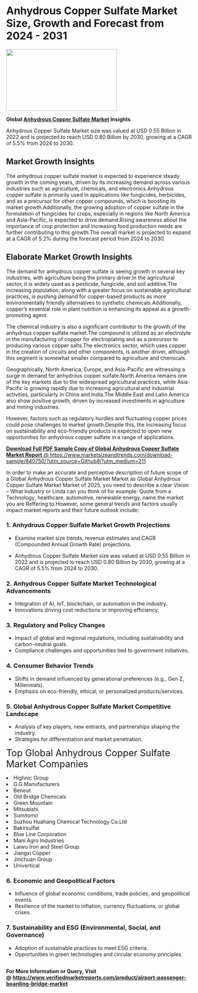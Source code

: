 <H1>Anhydrous Copper Sulfate Market Size, Growth and Forecast from 2024 - 2031</H1><img class="aligncenter size-medium wp-image-584254" src="https://thirdeyenews.in/wp-content/uploads/2024/09/Global-Market-Research-300x168.jpeg" alt="" width="300" height="168" /><p><strong>Global&nbsp;<a href="https://www.marketsizeandtrends.com/download-sample/840750/?utm_source=Github8j?utm_medium=211">Anhydrous Copper Sulfate Market</a> Insights</strong></p><p>Anhydrous Copper Sulfate Market size was valued at USD 0.55 Billion in 2022 and is projected to reach USD 0.80 Billion by 2030, growing at a CAGR of 5.5% from 2024 to 2030.</p><p><h2>Market Growth Insights</h2> <p>The anhydrous copper sulfate market is expected to experience steady growth in the coming years, driven by its increasing demand across various industries such as agriculture, chemicals, and electronics.Anhydrous copper sulfate is primarily used in applications like fungicides, herbicides, and as a precursor for other copper compounds, which is boosting its market growth.Additionally, the growing adoption of copper sulfate in the formulation of fungicides for crops, especially in regions like North America and Asia-Pacific, is expected to drive demand.Rising awareness about the importance of crop protection and increasing food production needs are further contributing to this growth.The overall market is projected to expand at a CAGR of 5.2% during the forecast period from 2024 to 2030.</p> <p><a href="#sample"></a></p> <h2>Elaborate Market Growth Insights</h2> <p>The demand for anhydrous copper sulfate is seeing growth in several key industries, with agriculture being the primary driver.In the agricultural sector, it is widely used as a pesticide, fungicide, and soil additive.The increasing population, along with a greater focus on sustainable agricultural practices, is pushing demand for copper-based products as more environmentally friendly alternatives to synthetic chemicals.Additionally, copper’s essential role in plant nutrition is enhancing its appeal as a growth-promoting agent.</p> <p>The chemical industry is also a significant contributor to the growth of the anhydrous copper sulfate market.The compound is utilized as an electrolyte in the manufacturing of copper for electroplating and as a precursor to producing various copper salts.The electronics sector, which uses copper in the creation of circuits and other components, is another driver, although this segment is somewhat smaller compared to agriculture and chemicals.</p> <p>Geographically, North America, Europe, and Asia-Pacific are witnessing a surge in demand for anhydrous copper sulfate.North America remains one of the key markets due to the widespread agricultural practices, while Asia-Pacific is growing rapidly due to increasing agricultural and industrial activities, particularly in China and India.The Middle East and Latin America also show positive growth, driven by increased investments in agriculture and mining industries.</p> <p>However, factors such as regulatory hurdles and fluctuating copper prices could pose challenges to market growth.Despite this, the increasing focus on sustainability and eco-friendly products is expected to open new opportunities for anhydrous copper sulfate in a range of applications.</p> <p><a href="#more"></p><p><span class=""><strong>Download Full PDF Sample Copy of Global Anhydrous Copper Sulfate Market Report</strong> @ <a href="https://www.marketsizeandtrends.com/download-sample/840750/?utm_source=Github8j?utm_medium=211" target="_blank">https://www.marketsizeandtrends.com/download-sample/840750/?utm_source=Github8j?utm_medium=211</a></span></p><p>In order to make an accurate and perceptive description of future scope of a Global&nbsp;Anhydrous Copper Sulfate Market Market as Global&nbsp;Anhydrous Copper Sulfate Market Market of 2025, you need to describe a clear Vision &ndash; What Industry or Linda can you think of for example: Quote from a Technology, healthcare, automotive, renewable energy, name the market you are Reffering to.However, some general trends and factors usually impact market reports and their future outlook include:</p><h3>1.&nbsp;<strong>Anhydrous Copper Sulfate Market Growth Projections</strong></h3><ul><li>Examine market size trends, revenue estimates and CAGR (Compounded Annual Growth Rate) projections.</li><li><p>Anhydrous Copper Sulfate Market size was valued at USD 0.55 Billion in 2022 and is projected to reach USD 0.80 Billion by 2030, growing at a CAGR of 5.5% from 2024 to 2030.</p></li></ul><h3>2.&nbsp;<strong>Anhydrous Copper Sulfate Market Technological Advancements</strong></h3><ul><li>Integration of AI, IoT, blockchain, or automation in the industry.</li><li>Innovations driving cost reductions or improving efficiency.</li></ul><h3>3.&nbsp;<strong>Regulatory and Policy Changes</strong></h3><ul><li>Impact of global and regional regulations, including sustainability and carbon-neutral goals.</li><li>Compliance challenges and opportunities tied to government initiatives.</li></ul><h3>4.&nbsp;<strong>Consumer Behavior Trends</strong></h3><ul><li>Shifts in demand influenced by generational preferences (e.g., Gen Z, Millennials).</li><li>Emphasis on eco-friendly, ethical, or personalized products/services.</li></ul><h3>5.&nbsp;<strong>Global Anhydrous Copper Sulfate Market Competitive Landscape</strong></h3><ul><li>Analysis of key players, new entrants, and partnerships shaping the industry.</li><li>Strategies for differentiation and market penetration.</li></ul><p data-pm-slice="1 1 []"><span style="color: inherit; font-family: inherit; font-size: 25px;">Top Global Anhydrous Copper Sulfate Market Companies</span></p><div class="" data-test-id=""><p><li>Highnic Group</li><li> G.G.Manufacturers</li><li> Beneut</li><li> Old Bridge Chemicals</li><li> Green Mountain</li><li> Mitsubishi</li><li> Sumitomo</li><li> Suzhou Huahang Chemical Technology Co.Ltd</li><li> Bakirsulfat</li><li> Blue Line Corporation</li><li> Mani Agro Industries</li><li> Laiwu Iron and Steel Group</li><li> Jiangxi Copper</li><li> Jinchuan Group</li><li> Univertical</li></p></div><h3>6.&nbsp;<strong>Economic and Geopolitical Factors</strong></h3><ul><li>Influence of global economic conditions, trade policies, and geopolitical events.</li><li>Resilience of the market to inflation, currency fluctuations, or global crises.</li></ul><h3>7.&nbsp;<strong>Sustainability and ESG (Environmental, Social, and Governance)</strong></h3><ul><li>Adoption of sustainable practices to meet ESG criteria.</li><li>Opportunities in green technologies and circular economy principles.</li></ul><h2><strong style="font-size: 14px;">For More Information or Query, Visit @&nbsp;</strong><a style="background-color: #ffffff; font-size: 14px;" href="https://www.marketsizeandtrends.com/report/anhydrous-copper-sulfate-market/" target="_blank">https://www.verifiedmarketreports.com/product/airport-passenger-boarding-bridge-market</a></h2>